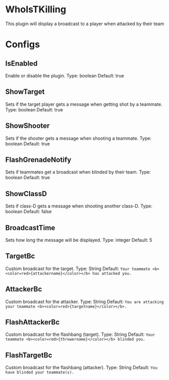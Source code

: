 # WhoIsTKilling
This plugin will display a broadcast to a player when attacked by their team

# Configs
        
  ## **IsEnabled**
   Enable or disable the plugin.
   Type: boolean
   Default: true

  ## **ShowTarget**
   Sets if the target player gets a message when getting shot by a teammate.
   Type: boolean
   Default: true

  ## **ShowShooter**
   Sets if the shooter gets a message when shooting a teammate.
   Type: boolean
   Default: true

  ## **FlashGrenadeNotify**
   Sets if teammates get a broadcast when blinded by their team.
   Type: boolean
   Default: true
   
  ## **ShowClassD**
   Sets if class-D gets a message when shooting another class-D.
   Type: boolean
   Default: false
   
  ## **BroadcastTime**
   Sets how long the message will be displayed.
   Type: integer
   Default: 5

  ## **TargetBc**
   Custom broadcast for the target.
   Type: String
   Default: ``Your teammate <b><color=red>{attackername}</color></b> has attacked you.``
   
  ## **AttackerBc**
   Custom broadcast for the attacker.
   Type: String
   Default: ``You are attacking your teammate <b><color=red>{targetname}</color></b>.``
   
   ## **FlashAttackerBc**
   Custom broadcast for the flashbang (target).
   Type: String
   Default: ``Your teammate <b><color=red>{throwername}</color></b> blinded you.``
   
  ## **FlashTargetBc**
   Custom broadcast for the flashbang (attacker).
   Type: String
   Default: ``You have blinded your teammate(s).``
